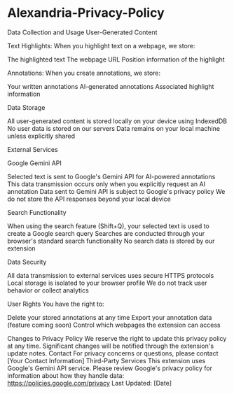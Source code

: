 # Alexandria-Privacy-Policy

Data Collection and Usage
User-Generated Content

Text Highlights: When you highlight text on a webpage, we store:

The highlighted text
The webpage URL
Position information of the highlight


Annotations: When you create annotations, we store:

Your written annotations
AI-generated annotations
Associated highlight information



Data Storage

All user-generated content is stored locally on your device using IndexedDB
No user data is stored on our servers
Data remains on your local machine unless explicitly shared

External Services

Google Gemini API

Selected text is sent to Google's Gemini API for AI-powered annotations
This data transmission occurs only when you explicitly request an AI annotation
Data sent to Gemini API is subject to Google's privacy policy
We do not store the API responses beyond your local device


Search Functionality

When using the search feature (Shift+Q), your selected text is used to create a Google search query
Searches are conducted through your browser's standard search functionality
No search data is stored by our extension



Data Security

All data transmission to external services uses secure HTTPS protocols
Local storage is isolated to your browser profile
We do not track user behavior or collect analytics

User Rights
You have the right to:

Delete your stored annotations at any time
Export your annotation data (feature coming soon)
Control which webpages the extension can access

Changes to Privacy Policy
We reserve the right to update this privacy policy at any time. Significant changes will be notified through the extension's update notes.
Contact
For privacy concerns or questions, please contact [Your Contact Information]
Third-Party Services
This extension uses Google's Gemini API service. Please review Google's privacy policy for information about how they handle data:
https://policies.google.com/privacy
Last Updated: [Date]
